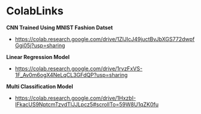 # ColabLinks
**CNN Trained Using MNIST Fashion Datset**
- https://colab.research.google.com/drive/1ZlJIcJ49juctBvJbXGS772dwpfGgi05j?usp=sharing

**Linear Regression Model**
- https://colab.research.google.com/drive/1rvzFxVS-1F_Av0m6ogX4NeLqCL3GFdQP?usp=sharing

**Multi Classification Model**
- https://colab.research.google.com/drive/1HxzbI-lFkacUS9NptcmTzvdTlJJLpcz5#scrollTo=59W8U1qZK0fu
